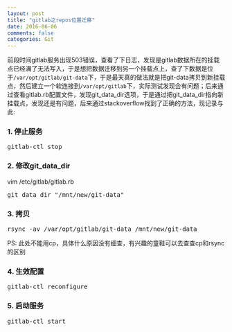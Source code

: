 ```yaml
---
layout: post
title: "gitlab之repos位置迁移"
date: 2016-06-06
comments: false
categories: Git
---
```


前段时间gitlab服务出现503错误，查看了下日志，发现是gitlab数据所在的挂载点已经满了无法写入，于是想把数据迁移到另一个挂载点上，查了下数据是位于`/var/opt/gitlab/git-data`下，于是最天真的做法就是把git-data拷贝到新挂载点，然后建立一个软连接到`/var/opt/gitlab`下，实际测试发现会有问题；后来通过查看gitlab.rb配置文件，发现git_data_dir选项，于是通过把git_data_dir指向新挂载点，发现还是有问题，后来通过stackoverflow找到了正确的方法，现记录与此:

### 1. 停止服务
<pre>
gitlab-ctl stop
</pre>

### 2. 修改git_data_dir
vim /etc/gitlab/gitlab.rb
<pre>
git_data_dir "/mnt/new/git-data"
</pre>

### 3. 拷贝
<pre>
rsync -av /var/opt/gitlab/git-data /mnt/new/git-data
</pre>
PS: 此处不能用cp，具体什么原因没有细查，有兴趣的童鞋可以去查查cp和rsync的区别

### 4. 生效配置
<pre>
gitlab-ctl reconfigure
</pre>

### 5. 启动服务
<pre>
gitlab-ctl start
</pre>